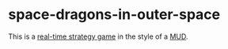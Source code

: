 space-dragons-in-outer-space
============================

This is a [real-time strategy
game](https://en.wikipedia.org/wiki/Real-time_strategy) in the style of a [MUD](https://en.wikipedia.org/wiki/MUD).

